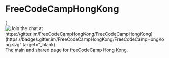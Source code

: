 # FreeCodeCampHongKong

[![Join the chat at https://gitter.im/FreeCodeCampHongKong/FreeCodeCampHongKong](https://badges.gitter.im/FreeCodeCampHongKong/FreeCodeCampHongKong.svg" target="_blank)](https://gitter.im/FreeCodeCampHongKong/FreeCodeCampHongKong?utm_source=badge&utm_medium=badge&utm_campaign=pr-badge&utm_content=badge)
The main and shared page for freeCodeCamp Hong Kong.
